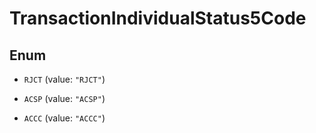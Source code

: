 
# TransactionIndividualStatus5Code

## Enum


* `RJCT` (value: `"RJCT"`)

* `ACSP` (value: `"ACSP"`)

* `ACCC` (value: `"ACCC"`)



